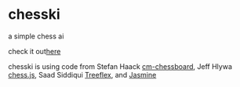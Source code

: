 # chesski
a simple chess ai

check it out[here](https://ofietze.github.io/chesski/)

chesski is using code from
Stefan Haack [cm-chessboard](https://github.com/shaack/cm-chessboard),
Jeff Hlywa [chess.js](https://github.com/jhlywa/chess.js/),
Saad Siddiqui [Treeflex](https://github.com/dumptyd/treeflex),
and [Jasmine](https://github.com/jasmine/jasmine)
